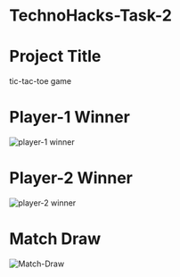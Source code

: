 # TechnoHacks-Task-2

# Project Title
tic-tac-toe game
# Player-1 Winner
![player-1 winner](https://github.com/shansahilsingh/TechnoHacks-Task-2/assets/138893667/5e0b9875-54c0-41b1-abfd-e0812529fa4e)
# Player-2 Winner
![player-2 winner](https://github.com/shansahilsingh/TechnoHacks-Task-2/assets/138893667/87836e6b-05b1-4634-a268-f6291c7073ac)
# Match Draw

![Match-Draw](https://github.com/shansahilsingh/TechnoHacks-Task-2/assets/138893667/1c2f9872-082a-4762-972b-544a0517bb80)
